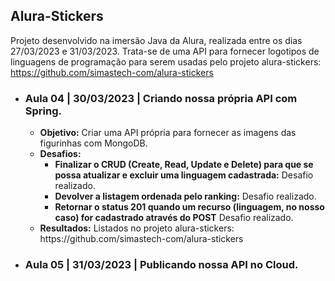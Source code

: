 ## Alura-Stickers

Projeto desenvolvido na imersão Java da Alura, realizada entre os dias 27/03/2023 e 31/03/2023. Trata-se de uma API para fornecer logotipos de linguagens de programação para serem usadas pelo projeto alura-stickers: https://github.com/simastech-com/alura-stickers

<ul>
    <li>
        <h3>Aula 04 | 30/03/2023 | Criando nossa própria API com Spring.</h3>
        <ul>
            <li>
                <b>Objetivo:</b> Criar uma API própria para fornecer as imagens das figurinhas com MongoDB.
            </li>
			<li>
            <b>Desafios:</b>
                <ul>
                    <li>
                        <b>Finalizar o CRUD (Create, Read, Update e Delete) para que se possa atualizar e excluir uma linguagem cadastrada:</b> Desafio realizado.
                    </li>
                    <li>
                        <b>Devolver a listagem ordenada pelo ranking:</b> Desafio realizado.
                    </li>
                    <li>
                        <b>Retornar o status 201 quando um recurso (linguagem, no nosso caso) for cadastrado através do POST</b> Desafio realizado.
                    </li>
                </ul>
            </li>
			<li>
				<b>Resultados:</b> Listados no projeto alura-stickers: https://github.com/simastech-com/alura-stickers 
            </li>
        </ul>
    </li>
    <li>
        <h3>Aula 05 | 31/03/2023 | Publicando nossa API no Cloud.</h3>
    </li>
</ul>